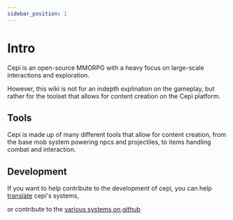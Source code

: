 ```yaml
---
sidebar_position: 1
---
```


# Intro

Cepi is an open-source MMORPG with a heavy focus on large-scale interactions and exploration. 

However, this wiki is not for an indepth explination on the gameplay, but rather for the toolset that allows for content creation on the Cepi platform.

## Tools

Cepi is made up of many different tools that allow for content creation, 
from the base mob system powering npcs and projectiles, to items handling combat and interaction.

## Development

If you want to help contribute to the development of cepi, you can help [translate](https://github.com/Project-Cepi/Translations) cepi's systems,

or contribute to the [various systems on github](https://github.cepi.world)